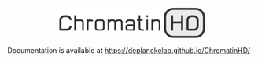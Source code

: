 <p align="center">
  <a href="https://deplanckelab.github.io/ChromatinHD/">
    <img src="https://raw.githubusercontent.com/DeplanckeLab/ChromatinHD/main/docs/source/static/logo.png" width="300" />
  </a>
</p>

Documentation is available at https://deplanckelab.github.io/ChromatinHD/